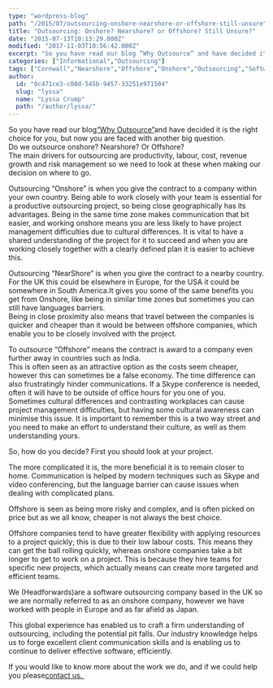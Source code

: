 ```yaml
---
type: "wordpress-blog"
path: "/2015/07/outsourcing-onshore-nearshore-or-offshore-still-unsure"
title: "Outsourcing: Onshore? Nearshore? or Offshore? Still Unsure?"
date: "2015-07-13T10:13:29.000Z"
modified: "2017-11-03T10:56:42.000Z"
excerpt: "So you have read our blog “Why Outsource” and have decided it is the right choice for you, but now you are faced with another big question. Do we outsource onshore? Nearshore? Or Offshore? The main drivers for outsourcing are productivity, labour, cost, revenue growth and risk management so we need to look at these when making …"
categories: ["Informational","Outsourcing"]
tags: ["Cornwall","Nearshore","Offshore","Onshore","Outsourcing","Software","Software Outsourcing"]
author:
  id: "0c471ce3-c08d-545b-9457-33251e971504"
  slug: "lyssa"
  name: "Lyssa Crump"
  path: "/author/lyssa/"
---
```

So you have read our blog[“Why Outsource”](http://www.headforwards.com/2015/06/why-outsource/)and have decided it is the right choice for you, but now you are faced with another big question.  
Do we outsource onshore? Nearshore? Or Offshore?  
The main drivers for outsourcing are productivity, labour, cost, revenue growth and risk management so we need to look at these when making our decision on where to go.

Outsourcing “Onshore” is when you give the contract to a company within your own country. Being able to work closely with your team is essential for a productive outsourcing project, so being close geographically has its advantages. Being in the same time zone makes communication that bit easier, and working onshore means you are less likely to have project management difficulties due to cultural differences. It is vital to have a shared understanding of the project for it to succeed and when you are working closely together with a clearly defined plan it is easier to achieve this.

Outsourcing “NearShore” is when you give the contract to a nearby country. For the UK this could be elsewhere in Europe, for the USA it could be somewhere in South America.It gives you some of the same benefits you get from Onshore, like being in similar time zones but sometimes you can still have languages barriers.  
Being in close proximity also means that travel between the companies is quicker and cheaper than it would be between offshore companies, which enable you to be closely involved with the project.

To outsource “Offshore” means the contract is award to a company even further away in countries such as India.  
This is often seen as an attractive option as the costs seem cheaper, however this can sometimes be a false economy. The time difference can also frustratingly hinder communications. If a Skype conference is needed, often it will have to be outside of office hours for you one of you.  
Sometimes cultural differences and contrasting workplaces can cause project management difficulties, but having some cultural awareness can minimise this issue. It is important to remember this is a two way street and you need to make an effort to understand their culture, as well as them understanding yours.

So, how do you decide? First you should look at your project.

The more complicated it is, the more beneficial it is to remain closer to home. Communication is helped by modern techniques such as Skype and video conferencing, but the language barrier can cause issues when dealing with complicated plans.

Offshore is seen as being more risky and complex, and is often picked on price but as we all know, cheaper is not always the best choice.

Offshore companies tend to have greater flexibility with applying resources to a project quickly; this is due to their low labour costs. This means they can get the ball rolling quickly, whereas onshore companies take a bit longer to get to work on a project. This is because they hire teams for specific new projects, which actually means can create more targeted and efficient teams.

We (Headforwards)are a software outsourcing company based in the UK so we are normally referred to as an onshore company, however we have worked with people in Europe and as far afield as Japan.

This global experience has enabled us to craft a firm understanding of outsourcing, including the potential pit falls. Our industry knowledge helps us to forge excellent client communication skills and is enabling us to continue to deliver effective software, efficiently. 

If you would like to know more about the work we do, and if we could help you please[contact us. ](http://www.headforwards.com/contactus/)
